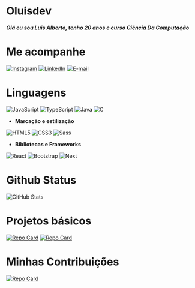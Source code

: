 # Oluisdev
***Olá eu sou Luis Alberto, tenho 20 anos e curso Ciência Da Computação***
# Me acompanhe 
[![Instagram](https://img.shields.io/badge/-Instagram-000?style=for-the-badge&logo=instagram&logoColor=cd1069)](https://www.instagram.com/oluisdev/)
[![LinkedIn](https://img.shields.io/badge/LinkedIn-000?style=for-the-badge&logo=Linkedin&logoColor=white)](https://www.linkedin.com/in/oluiscruz/)
[![E-mail](https://img.shields.io/badge/-Email-000?style=for-the-badge&logo=microsoft-outlook&logoColor=007BFF)](mailto:oluiscruz25@gmail.com)

# Linguagens
![JavaScript](https://img.shields.io/badge/JavaScript-000?style=for-the-badge&logo=javascript&logoColor=)
![TypeScript](https://img.shields.io/badge/TypeScript-000?style=for-the-badge&logo=typescript&logoColor=blue)
![Java](https://img.shields.io/badge/java-000.svg?style=for-the-badge&logo=openjdk&logoColor=red)
![C](https://img.shields.io/badge/C-000?style=for-the-badge&logo=c&logoColor=white)

- **Marcação e estilização**

![HTML5](https://img.shields.io/badge/HTML5-000?style=for-the-badge&logo=html5&logoColor=orangwe)
![CSS3](https://img.shields.io/badge/CSS3-000?style=for-the-badge&logo=css3&logoColor=blue)
![Sass](https://img.shields.io/badge/Sass-000?style=for-the-badge&logo=sass)

- **Bibliotecas e Frameworks**

![React](https://img.shields.io/badge/React-000?style=for-the-badge&logo=react&logoColor=61DAFB)
![Bootstrap](https://img.shields.io/badge/-boostrap-000?style=for-the-badge&logo=bootstrap&labelColor=000)
![Next](https://img.shields.io/badge/Next-black?style=for-the-badge&logo=next.js&logoColor=white)

# Github Status

![GitHub Stats](https://github-readme-stats.vercel.app/api?username=oluiscruz&theme=transparent&bg_color=000&border_color=white&show_icons=true&icon_color=&title_color=blue&text_color=FFF)

# Projetos básicos

[![Repo Card](https://github-readme-stats.vercel.app/api/pin/?username=oluiscruz&repo=movies-app&bg_color=000&border_color=white&show_icons=true&icon_color=&title_color=blue&text_color=FFF)](https://github.com/oluiscruz/movies-app)
[![Repo Card](https://github-readme-stats.vercel.app/api/pin/?username=oluiscruz&repo=BobMarley&bg_color=000&border_color=white&show_icons=true&icon_color=&title_color=blue&text_color=FFF)](https://github.com/oluiscruz/BobMarley)


# Minhas Contribuições

[![Repo Card](https://github-readme-stats.vercel.app/api/pin/?username=oluiscruz&repo=dio-lab-open-source&bg_color=000&border_color=white&show_icons=true&icon_color=30A3DC&title_color=blue&text_color=FFF)](https://github.com/oluiscruz/dio-lab-open-source)
